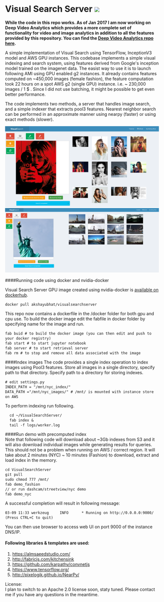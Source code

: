 Visual Search Server [![](https://images.microbadger.com/badges/image/akshayubhat/visualsearchserver.svg)](https://microbadger.com/images/akshayubhat/visualsearchserver "Get your own image badge on microbadger.com")
===============

**While the code in this repo works. As of Jan 2017 I am now working on Deep Video Analytics which provides a more complete set of functionality for video and image analytics in addition to all the features provided by this repository. You can find the [Deep Video Analytics repo here](https://github.com/akshayubhat/DeepVideoAnalytics).**

A simple implementation of Visual Search using TensorFlow, InceptionV3 model and AWS GPU instances.
This codebase implements a simple visual indexing and search system, using features derived from Google's inception 
model trained on the imagenet data. The easist way to use it is to launch following AMI using GPU enabled g2 instances.
It already contains features computed on ~450,000 images (female fashion), the feature computation took 22 hours on 
a spot AWS g2 (single GPU) instance. i.e. ~ 230,000 images / 1 $ . Since I did not use batching, it might be possible to 
get even better performance.

The code implements two methods, a server that handles image search, and a simple indexer that extracts pool3 features.
Nearest neighbor search can be performed in an approximate manner using nearpy (faster) or using exact methods (slower).
 
![UI Screenshot](appcode/static/alpha3.png "Alpha Screenshot Female Fashion")
![UI Screenshot](appcode/static/alpha4.png "Alpha Screenshot NYC, Streetview & Dashcam")

####Running code using docker and nvidia-docker

Visual Search Server GPU image created using nvidia-docker is [available on dockerhub](https://hub.docker.com/r/akshayubhat/visualsearchserver/).
```
docker pull akshayubhat/visualsearchserver
```

This repo now contains a dockerfile in the /docker folder for both gpu and cpu use.
To build the docker image edit the fabfile in docker folder by specifying name for the image and run.
``` 
fab buid # to build the docker image (you can then edit and push to your docker registry)
fab start # to start jupyter notebook 
fab server # to start retrieval server
fab rm # to stop and remove all data associated with the image
```

####Index images
The code provides a single index operation to index images using Pool3 features.
Store all images in a single directory, specify path to that directory. 
Specify path to a directory for storing indexes.   
```
# edit settings.py
INDEX_PATH = "/mnt/nyc_index/" 
DATA_PATH ="/mnt/nyc_images/" # /mnt/ is mounted with instance store on AWS
```
To perform indexing run following. 
```
  cd ~/VisualSearchServer/
  fab index &
  tail -f logs/worker.log
```

####Run demo with precomputed index  
Note that following code will download about ~3Gb indexes from S3 and it will also download individual images while generating results for queries.
This should not be a problem when running on AWS / correct region. It will take about 2 minutes (NYC) ~ 10 minutes (Fashion)  to download, extract and load index in the memory.
```
cd VisualSearchServer
git pull
sudo chmod 777 /mnt/
fab demo_fashion
// or run dashcam/streetview/nyc demo
fab demo_nyc
```
A successful completion will result in following message:
```
03-09 11:33 werkzeug     INFO      * Running on http://0.0.0.0:9000/ (Press CTRL+C to quit)
```
You can then  use browser to access web UI on port 9000 of the instance DNS/IP.

#### Following libraries & templates are used:
1. https://almsaeedstudio.com/
2. http://fabricjs.com/kitchensink
3. https://github.com/karpathy/convnetjs
4. https://www.tensorflow.org/ 
5. http://pixelogik.github.io/NearPy/

   
License:    
I plan to switch to an Apache 2.0 license soon, staty tuned. Please contact me if you have any questions in the meantime. 

